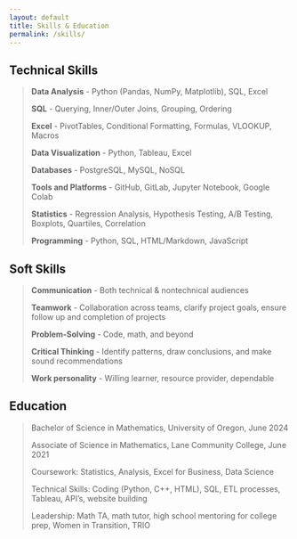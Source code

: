 ```yaml
---
layout: default
title: Skills & Education
permalink: /skills/
---
```


## Technical Skills

> **Data Analysis** - Python (Pandas, NumPy, Matplotlib), SQL, Excel
> 
> **SQL** - Querying, Inner/Outer Joins, Grouping, Ordering
> 
> **Excel** - PivotTables, Conditional Formatting, Formulas, VLOOKUP, Macros
> 
> **Data Visualization** - Python, Tableau, Excel
> 
> **Databases** - PostgreSQL, MySQL, NoSQL
> 
> **Tools and Platforms** - GitHub, GitLab, Jupyter Notebook, Google Colab
> 
> **Statistics** - Regression Analysis, Hypothesis Testing, A/B Testing, Boxplots, Quartiles, Correlation
> 
> **Programming** - Python, SQL, HTML/Markdown, JavaScript
> 

## Soft Skills

> **Communication** - Both technical & nontechnical audiences
> 
> **Teamwork** - Collaboration across teams, clarify project goals, ensure follow up and completion of projects
> 
> **Problem-Solving** - Code, math, and beyond
> 
> **Critical Thinking** - Identify patterns, draw conclusions, and make sound recommendations
> 
> **Work personality** - Willing learner, resource provider, dependable

## Education

> Bachelor of Science in Mathematics, University of Oregon, June 2024
> 
> Associate of Science in Mathematics, Lane Community College, June 2021
> 
> Coursework: Statistics, Analysis, Excel for Business, Data Science
> 
> Technical Skills: Coding (Python, C++, HTML), SQL, ETL processes, Tableau, API’s, website building
> 
> Leadership: Math TA, math tutor, high school mentoring for college prep, Women in Transition, TRIO
>
